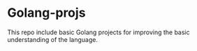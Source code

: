 # Golang-projs

This repo include basic Golang projects for improving the basic understanding of the language.
